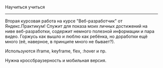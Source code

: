 ﻿Научиться учиться
___________________________

Вторая курсовая работа на курсе "Веб-разработчик" от Яндекс.Практикум! Служит для показа моих личных достижений на ниве веб-разработки, содержит немного полезной информации и пара видео. Горжусь как вышло и люблю как ребёнка, но доработки ещё много (её, наверное, в принципе много не бывает?). 

Используются iframe, keyframe, flex, :hover и пр. 

Нужна кроссбраузерность и мобильная версия.